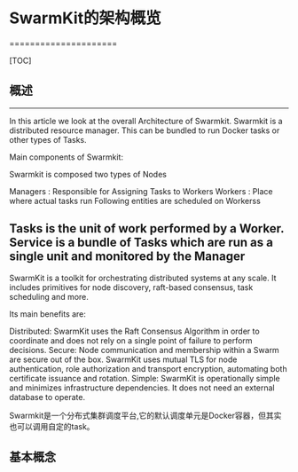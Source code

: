 # SwarmKit的架构概览
=====================

[TOC]

## 概述
-------------
In this article we look at the overall Architecture of Swarmkit. Swarmkit is a distributed resource manager. This can be bundled to run Docker tasks or other types of Tasks.

Main components of Swarmkit:

Swarmkit is composed two types of Nodes

Managers : Responsible for Assigning Tasks to Workers
Workers : Place where actual tasks run
Following entities are scheduled on Workerss

Tasks is the unit of work performed by a Worker.
Service is a bundle of Tasks which are run as a single unit and monitored by the Manager
--------

SwarmKit is a toolkit for orchestrating distributed systems at any scale. It includes primitives for node discovery, raft-based consensus, task scheduling and more.

Its main benefits are:

Distributed: SwarmKit uses the Raft Consensus Algorithm in order to coordinate and does not rely on a single point of failure to perform decisions.
Secure: Node communication and membership within a Swarm are secure out of the box. SwarmKit uses mutual TLS for node authentication, role authorization and transport encryption, automating both certificate issuance and rotation.
Simple: SwarmKit is operationally simple and minimizes infrastructure dependencies. It does not need an external database to operate.

Swarmkit是一个分布式集群调度平台,它的默认调度单元是Docker容器，但其实也可以调用自定的task。


基本概念
-------------